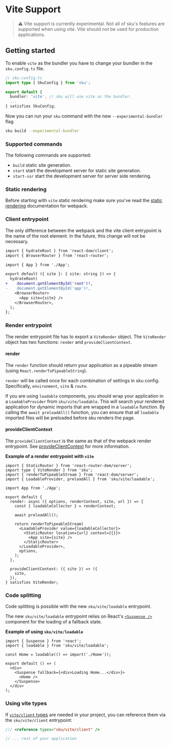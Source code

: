 # Vite Support

> ⚠️ Vite support is currently experimental. Not all of sku's features are supported when using vite. Vite should _not_ be used for production applications.

## Getting started

To enable `vite` as the bundler you have to change your bundler in the `sku.config.ts` file.

```typescript
// sku.config.ts
import type { SkuConfig } from 'sku';

export default {
  bundler: 'vite', // sku will use vite as the bundler.
  ...
} satisfies SkuConfig;
```

Now you can run your `sku` command with the new `--experimental-bundler` flag

```bash
sku build --experimental-bundler
```

### Supported commands

The following commands are supported:

- `build` static site generation.
- `start` start the development server for static site generation.
- `start-ssr` start the development server for server side rendering.

### Static rendering

Before starting with `vite` static rendering make sure you've read the [static rendering](./docs/static-rendering.md) documentation for webpack.

### Client entrypoint

The only difference between the webpack and the vite client entrypoint is the name of the root element. In the future, this change will not be necessary.

```diff
import { hydrateRoot } from 'react-dom/client';
import { BrowserRouter } from 'react-router';

import { App } from './App';

export default ({ site }: { site: string }) => {
  hydrateRoot(
+    document.getElementById('root')!,
-    document.getElementById('app')!,
    <BrowserRouter>
      <App site={site} />
    </BrowserRouter>,
  );
};
```

### Render entrypoint

The render entrypoint file has to export a `ViteRender` object. The `ViteRender` object has two functions: `render` and `provideClientContext`.

#### render

The `render` function should return your application as a pipeable stream (using `React.renderToPipeableString`).

`render` will be called once for each combination of settings in sku config. Specifically, `environment`, `site` & `route`.

If you are using `loadable` components, you should wrap your application in a `LoadableProvider` from `sku/vite/loadable`. This will search your rendered application for dynamic imports that are wrapped in a `loadable` function.
By calling the `await preloadAll()` function, you can ensure that all `loadable` imported files will be preloaded before sku renders the page.

#### provideClientContext

The `provideClientContext` is the same as that of the webpack render entrypoint. See [provideClientContext](./docs/static-rendering.md#provideclientcontext) for more information.

**Example of a render entrypoint with `vite`**

```tsx
import { StaticRouter } from 'react-router-dom/server';
import type { ViteRender } from 'sku';
import { renderToPipeableStream } from 'react-dom/server';
import { LoadableProvider, preloadAll } from 'sku/vite/loadable';

import App from './App';

export default {
  render: async ({ options, renderContext, site, url }) => {
    const { loadableCollector } = renderContext;

    await preloadAll();

    return renderToPipeableStream(
      <LoadableProvider value={loadableCollector}>
        <StaticRouter location={url} context={{}}>
          <App site={site} />
        </StaticRouter>
      </LoadableProvider>,
      options,
    );
  },

  provideClientContext: ({ site }) => ({
    site,
  }),
} satisfies ViteRender;
```

### Code splitting

Code splitting is possible with the new `sku/vite/loadable` entrypoint.

The new `sku/vite/loadable` entrypoint relies on React's [`<Suspense />`](https://react.dev/reference/react/Suspense) component for the loading of a fallback state.

**Example of using `sku/vite/loadable`**

```tsx
import { Suspense } from 'react';
import { loadable } from 'sku/vite/loadable';

const Home = loadable(() => import('./Home'));

export default () => (
  <div>
    <Suspense fallback={<div>Loading Home...</div>}>
      <Home />
    </Suspense>
  </div>
);
```

### Using vite types

If [`vite/client` types](https://vite.dev/guide/features#client-types) are needed in your project, you can reference them via the `sku/vite/client` entrypoint:

```typescript
/// <reference types="sku/vite/client" />

// ... rest of your application
```
